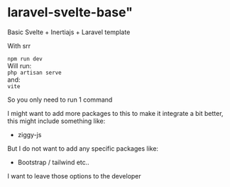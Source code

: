 # laravel-svelte-base"

Basic Svelte + Inertiajs + Laravel template

With srr

`npm run dev`  
Will run:  
`php artisan serve`  
and:  
`vite`  
 
So you only need to run 1 command

I might want to add more packages to this to make it integrate a bit better,  
this might include something like:
- ziggy-js

But I do not want to add any specific packages like:
- Bootstrap / tailwind etc..

I want to leave those options to the developer
